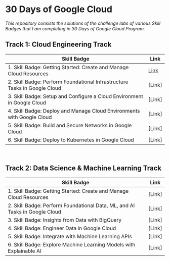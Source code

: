 # 30 Days of Google Cloud

_This repository consists the solutions of the challenge labs of various Skill Badges that I am completing in 30 Days of Google Cloud Program._

## Track 1: Cloud Engineering Track

| Skill Badge | Link |
|------|------|
|1. Skill Badge: Getting Started: Create and Manage Cloud Resources | [Link](https://github.com/kritika-srivastava/30-Days-of-Google-Cloud/tree/main/1.%20Getting%20Started:%20Create%20and%20Manage%20Cloud%20Resources) |
|2. Skill Badge: Perform Foundational Infrastructure Tasks in Google Cloud | [Link] |
|3. Skill Badge: Setup and Configure a Cloud Environment in Google Cloud | [Link] |
|4. Skill Badge: Deploy and Manage Cloud Environments with Google Cloud | [Link] |
|5. Skill Badge: Build and Secure Networks in Google Cloud | [Link] |
|6. Skill Badge: Deploy to Kubernetes in Google Cloud | [Link] |

&nbsp;
## Track 2: Data Science & Machine Learning Track

| Skill Badge | Link |
|------|------|
|1. Skill Badge: Getting Started: Create and Manage Cloud Resources | [Link] |
|2. Skill Badge: Perform Foundational Data, ML, and AI Tasks in Google Cloud | [Link] |
|3. Skill Badge: Insights from Data with BigQuery | [Link] |
|4. Skill Badge: Engineer Data in Google Cloud | [Link] |
|5. Skill Badge: Integrate with Machine Learning APIs | [Link] |
|6. Skill Badge: Explore Machine Learning Models with Explainable AI | [Link] |